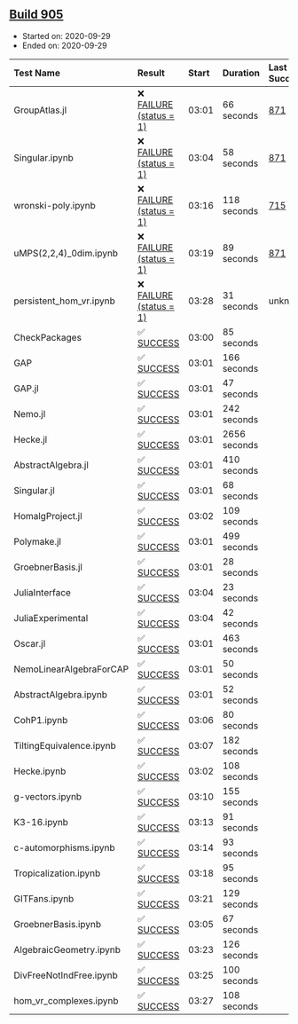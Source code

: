 ## [Build 905](https://oscarci.mathematik.uni-kl.de/job/oscar-stable/905/)

* Started on: 2020-09-29
* Ended on: 2020-09-29

| Test Name    | Result | Start | Duration | Last Success | First Failure |
|:-------------|:-------|:------|:---------|:-------------|:--------------|
| GroupAtlas.jl | ❌ [FAILURE (status = 1)](https://oscarci.mathematik.uni-kl.de/job/oscar-stable/905/artifact/logs/build-905/GroupAtlas.jl.log) | 03:01 | 66 seconds | [871](https://oscarci.mathematik.uni-kl.de/job/oscar-stable/871/) | [872](https://oscarci.mathematik.uni-kl.de/job/oscar-stable/872/) |
| Singular.ipynb | ❌ [FAILURE (status = 1)](https://oscarci.mathematik.uni-kl.de/job/oscar-stable/905/artifact/logs/build-905/Singular.ipynb.log) | 03:04 | 58 seconds | [871](https://oscarci.mathematik.uni-kl.de/job/oscar-stable/871/) | [872](https://oscarci.mathematik.uni-kl.de/job/oscar-stable/872/) |
| wronski-poly.ipynb | ❌ [FAILURE (status = 1)](https://oscarci.mathematik.uni-kl.de/job/oscar-stable/905/artifact/logs/build-905/wronski-poly.ipynb.log) | 03:16 | 118 seconds | [715](https://oscarci.mathematik.uni-kl.de/job/oscar-stable/715/) | [716](https://oscarci.mathematik.uni-kl.de/job/oscar-stable/716/) |
| uMPS(2,2,4)_0dim.ipynb | ❌ [FAILURE (status = 1)](https://oscarci.mathematik.uni-kl.de/job/oscar-stable/905/artifact/logs/build-905/uMPS-2-2-4-_0dim.ipynb.log) | 03:19 | 89 seconds | [871](https://oscarci.mathematik.uni-kl.de/job/oscar-stable/871/) | [872](https://oscarci.mathematik.uni-kl.de/job/oscar-stable/872/) |
| persistent_hom_vr.ipynb | ❌ [FAILURE (status = 1)](https://oscarci.mathematik.uni-kl.de/job/oscar-stable/905/artifact/logs/build-905/persistent_hom_vr.ipynb.log) | 03:28 | 31 seconds | unknown | unknown |
| CheckPackages | ✅ [SUCCESS](https://oscarci.mathematik.uni-kl.de/job/oscar-stable/905/artifact/logs/build-905/CheckPackages.log) | 03:00 | 85 seconds |  |  |
| GAP | ✅ [SUCCESS](https://oscarci.mathematik.uni-kl.de/job/oscar-stable/905/artifact/logs/build-905/GAP.log) | 03:01 | 166 seconds |  |  |
| GAP.jl | ✅ [SUCCESS](https://oscarci.mathematik.uni-kl.de/job/oscar-stable/905/artifact/logs/build-905/GAP.jl.log) | 03:01 | 47 seconds |  |  |
| Nemo.jl | ✅ [SUCCESS](https://oscarci.mathematik.uni-kl.de/job/oscar-stable/905/artifact/logs/build-905/Nemo.jl.log) | 03:01 | 242 seconds |  |  |
| Hecke.jl | ✅ [SUCCESS](https://oscarci.mathematik.uni-kl.de/job/oscar-stable/905/artifact/logs/build-905/Hecke.jl.log) | 03:01 | 2656 seconds |  |  |
| AbstractAlgebra.jl | ✅ [SUCCESS](https://oscarci.mathematik.uni-kl.de/job/oscar-stable/905/artifact/logs/build-905/AbstractAlgebra.jl.log) | 03:01 | 410 seconds |  |  |
| Singular.jl | ✅ [SUCCESS](https://oscarci.mathematik.uni-kl.de/job/oscar-stable/905/artifact/logs/build-905/Singular.jl.log) | 03:01 | 68 seconds |  |  |
| HomalgProject.jl | ✅ [SUCCESS](https://oscarci.mathematik.uni-kl.de/job/oscar-stable/905/artifact/logs/build-905/HomalgProject.jl.log) | 03:02 | 109 seconds |  |  |
| Polymake.jl | ✅ [SUCCESS](https://oscarci.mathematik.uni-kl.de/job/oscar-stable/905/artifact/logs/build-905/Polymake.jl.log) | 03:01 | 499 seconds |  |  |
| GroebnerBasis.jl | ✅ [SUCCESS](https://oscarci.mathematik.uni-kl.de/job/oscar-stable/905/artifact/logs/build-905/GroebnerBasis.jl.log) | 03:01 | 28 seconds |  |  |
| JuliaInterface | ✅ [SUCCESS](https://oscarci.mathematik.uni-kl.de/job/oscar-stable/905/artifact/logs/build-905/JuliaInterface.log) | 03:04 | 23 seconds |  |  |
| JuliaExperimental | ✅ [SUCCESS](https://oscarci.mathematik.uni-kl.de/job/oscar-stable/905/artifact/logs/build-905/JuliaExperimental.log) | 03:04 | 42 seconds |  |  |
| Oscar.jl | ✅ [SUCCESS](https://oscarci.mathematik.uni-kl.de/job/oscar-stable/905/artifact/logs/build-905/Oscar.jl.log) | 03:01 | 463 seconds |  |  |
| NemoLinearAlgebraForCAP | ✅ [SUCCESS](https://oscarci.mathematik.uni-kl.de/job/oscar-stable/905/artifact/logs/build-905/NemoLinearAlgebraForCAP.log) | 03:01 | 50 seconds |  |  |
| AbstractAlgebra.ipynb | ✅ [SUCCESS](https://oscarci.mathematik.uni-kl.de/job/oscar-stable/905/artifact/logs/build-905/AbstractAlgebra.ipynb.log) | 03:01 | 52 seconds |  |  |
| CohP1.ipynb | ✅ [SUCCESS](https://oscarci.mathematik.uni-kl.de/job/oscar-stable/905/artifact/logs/build-905/CohP1.ipynb.log) | 03:06 | 80 seconds |  |  |
| TiltingEquivalence.ipynb | ✅ [SUCCESS](https://oscarci.mathematik.uni-kl.de/job/oscar-stable/905/artifact/logs/build-905/TiltingEquivalence.ipynb.log) | 03:07 | 182 seconds |  |  |
| Hecke.ipynb | ✅ [SUCCESS](https://oscarci.mathematik.uni-kl.de/job/oscar-stable/905/artifact/logs/build-905/Hecke.ipynb.log) | 03:02 | 108 seconds |  |  |
| g-vectors.ipynb | ✅ [SUCCESS](https://oscarci.mathematik.uni-kl.de/job/oscar-stable/905/artifact/logs/build-905/g-vectors.ipynb.log) | 03:10 | 155 seconds |  |  |
| K3-16.ipynb | ✅ [SUCCESS](https://oscarci.mathematik.uni-kl.de/job/oscar-stable/905/artifact/logs/build-905/K3-16.ipynb.log) | 03:13 | 91 seconds |  |  |
| c-automorphisms.ipynb | ✅ [SUCCESS](https://oscarci.mathematik.uni-kl.de/job/oscar-stable/905/artifact/logs/build-905/c-automorphisms.ipynb.log) | 03:14 | 93 seconds |  |  |
| Tropicalization.ipynb | ✅ [SUCCESS](https://oscarci.mathematik.uni-kl.de/job/oscar-stable/905/artifact/logs/build-905/Tropicalization.ipynb.log) | 03:18 | 95 seconds |  |  |
| GITFans.ipynb | ✅ [SUCCESS](https://oscarci.mathematik.uni-kl.de/job/oscar-stable/905/artifact/logs/build-905/GITFans.ipynb.log) | 03:21 | 129 seconds |  |  |
| GroebnerBasis.ipynb | ✅ [SUCCESS](https://oscarci.mathematik.uni-kl.de/job/oscar-stable/905/artifact/logs/build-905/GroebnerBasis.ipynb.log) | 03:05 | 67 seconds |  |  |
| AlgebraicGeometry.ipynb | ✅ [SUCCESS](https://oscarci.mathematik.uni-kl.de/job/oscar-stable/905/artifact/logs/build-905/AlgebraicGeometry.ipynb.log) | 03:23 | 126 seconds |  |  |
| DivFreeNotIndFree.ipynb | ✅ [SUCCESS](https://oscarci.mathematik.uni-kl.de/job/oscar-stable/905/artifact/logs/build-905/DivFreeNotIndFree.ipynb.log) | 03:25 | 100 seconds |  |  |
| hom_vr_complexes.ipynb | ✅ [SUCCESS](https://oscarci.mathematik.uni-kl.de/job/oscar-stable/905/artifact/logs/build-905/hom_vr_complexes.ipynb.log) | 03:27 | 108 seconds |  |  |
